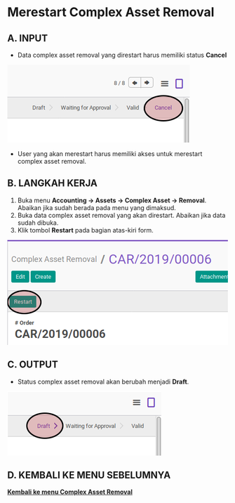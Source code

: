 # Merestart Complex Asset Removal

## A. INPUT

* Data complex asset removal yang direstart harus memiliki status **Cancel**

![](../../img/complex-asset-removal/status-cancel.png)

* User yang akan merestart harus memiliki akses untuk merestart complex asset removal.

## B. LANGKAH KERJA

1. Buka menu **Accounting -> Assets -> Complex Asset -> Removal**. Abaikan jika sudah berada pada menu yang dimaksud.
2. Buka data complex asset removal yang akan direstart. Abaikan jika data sudah dibuka.
3. Klik tombol **Restart** pada bagian atas-kiri form.

![](../../img/complex-asset-removal/tombol-restart.png)

## C. OUTPUT

* Status complex asset removal akan berubah menjadi **Draft**.

![](../../img/complex-asset-removal/status-draft.png)

## D. KEMBALI KE MENU SEBELUMNYA

[**Kembali ke menu Complex Asset Removal**](./../complex-asset-removal.md)
